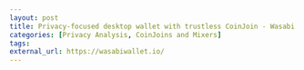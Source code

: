 ```yaml
---
layout: post
title: Privacy-focused desktop wallet with trustless CoinJoin - Wasabi
categories: [Privacy Analysis, CoinJoins and Mixers]
tags: 
external_url: https://wasabiwallet.io/
---
```

